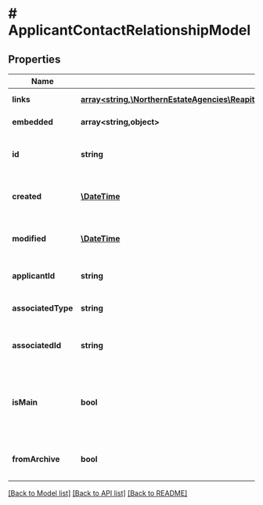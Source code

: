 # # ApplicantContactRelationshipModel

## Properties

Name | Type | Description | Notes
------------ | ------------- | ------------- | -------------
**links** | [**array<string,\NorthernEstateAgencies\ReapitFoundationsClient\Model\InlineResponse200Links>**](InlineResponse200Links.md) |  | [optional] [readonly]
**embedded** | **array<string,object>** |  | [optional] [readonly]
**id** | **string** | The unique identifier of the applicant relationship | [optional]
**created** | [**\DateTime**](\DateTime.md) | The date and time when the relationship was created | [optional]
**modified** | [**\DateTime**](\DateTime.md) | The date and time when the relationship was last modified | [optional]
**applicantId** | **string** | The unique identifier of the applicant | [optional]
**associatedType** | **string** | The type of related entity (contact/company) | [optional]
**associatedId** | **string** | The unique identifier of the related contact or company | [optional]
**isMain** | **bool** | A flag denoting whether or not this relationship should be regarded as the main relationship for the parent applicant entity | [optional]
**fromArchive** | **bool** | A flag denoting whether or not this relationship is archived | [optional]

[[Back to Model list]](../../README.md#models) [[Back to API list]](../../README.md#endpoints) [[Back to README]](../../README.md)
